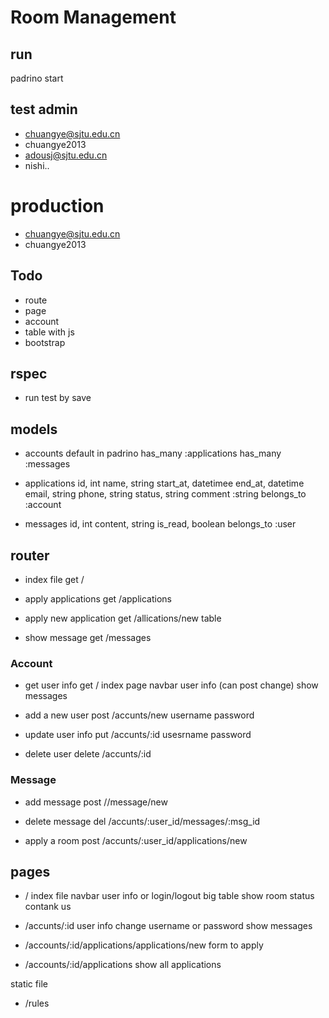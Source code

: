 # Room Management

## run
padrino start

## test admin
+ chuangye@sjtu.edu.cn
+ chuangye2013
+ adousj@sjtu.edu.cn
+ nishi..

# production
+ chuangye@sjtu.edu.cn
+ chuangye2013

## Todo
+ route
+ page
+ account
+ table with js
+ bootstrap

## rspec
+ run test by save

## models
+ accounts
  default in padrino
  has_many :applications
  has_many :messages
  
+ applications
  id, int
  name, string
  start_at, datetimee
  end_at, datetime
  email, string
  phone, string
  status, string
  comment :string
  belongs_to :account

+ messages
  id, int
  content, string
  is_read, boolean
  belongs_to :user


## router
+ index file
get /

+ apply applications
get /applications

+ apply new application
get /allications/new
table

+ show message
get /messages

<!-- 
+ new message
get /messages/new
 -->

### Account
+ get user info
get /
  index page navbar
  user info (can post change)
  show messages

+ add a new user
post /accunts/new
  username
  password

+ update user info
put /accunts/:id
  usesrname
  password

+ delete user
delete /accunts/:id

### Message
+ add message
post //message/new

+ delete message
del /accunts/:user_id/messages/:msg_id

+ apply a room
post /accunts/:user_id/applications/new


## pages
+ /
  index file
  navbar user info or login/logout
  big table show room status
  contank us

+ /accunts/:id
  user info
  change username or password
  show messages

+ /accounts/:id/applications/applications/new
  form to apply

+ /accounts/:id/applications
  show all applications


static file
+ /rules